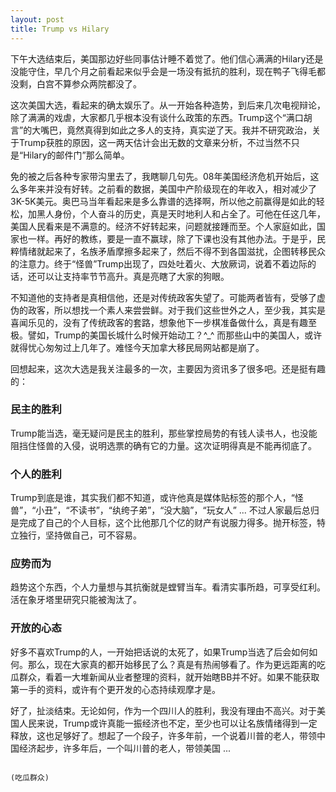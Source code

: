 ```yaml
---
layout: post
title: Trump vs Hilary
---
```


下午大选结束后，美国那边好些同事估计睡不着觉了。他们信心满满的Hilary还是没能守住，早几个月之前看起来似乎会是一场没有抵抗的胜利，现在鸭子飞得毛都没剩，白宫不算参众两院都没了。

这次美国大选，看起来的确太娱乐了。从一开始各种造势，到后来几次电视辩论，除了满满的戏虐，大家都几乎根本没有谈什么政策的东西。Trump这个“满口胡言”的大嘴巴，竟然真得到如此之多人的支持，真实逆了天。我并不研究政治，关于Trump获胜的原因，这一两天估计会出无数的文章来分析，不过当然不只是“Hilary的邮件门”那么简单。

免的被之后各种专家带沟里去了，我瞎聊几句先。08年美国经济危机开始后，这么多年来并没有好转。之前看的数据，美国中产阶级现在的年收入，相对减少了3K-5K美元。奥巴马当年看起来是多么靠谱的选择啊，所以他之前赢得是如此的轻松，加黑人身份，个人奋斗的历史，真是天时地利人和占全了。可他在任这几年，美国人民看来是不满意的。经济不好转起来，问题就接踵而至。个人家庭如此，国家也一样。再好的教练，要是一直不赢球，除了下课也没有其他办法。于是乎，民粹情绪就起来了，名族矛盾摩擦多起来了，然后不得不到各国滋扰，企图转移民众的注意力。终于“怪兽”Trump出现了，四处吐着火、大放厥词，说着不着边际的话，还可以让支持率节节高升。真是亮瞎了大家的狗眼。

不知道他的支持者是真相信他，还是对传统政客失望了。可能两者皆有，受够了虚伪的政客，所以想找一个素人来尝尝鲜。对于我们这些世外之人，至少我，其实是喜闻乐见的，没有了传统政客的套路，想象他下一步棋准备做什么，真是有趣至极。譬如，Trump的美国长城什么时候开始动工？^_^ 而那些山中的美国人，或许就得忧心匆匆过上几年了。难怪今天加拿大移民局网站都是崩了。

回想起来，这次大选是我关注最多的一次，主要因为资讯多了很多吧。还是挺有趣的：

### 民主的胜利
 Trump能当选，毫无疑问是民主的胜利，那些掌控局势的有钱人读书人，也没能阻挡住怪兽的入侵，说明选票的确有它的力量。这次证明得真是不能再彻底了。
 
### 个人的胜利
Trump到底是谁，其实我们都不知道，或许他真是媒体贴标签的那个人，“怪兽”，“小丑”，“不读书”，“纨绔子弟”，“没大脑”，“玩女人” ... 不过人家最后总归是完成了自己的个人目标，这个比他那几个亿的财产有说服力得多。抛开标签，特立独行，坚持做自己，可不容易。

### 应势而为
趋势这个东西，个人力量想与其抗衡就是螳臂当车。看清实事所趋，可享受红利。活在象牙塔里研究只能被淘汰了。

### 开放的心态
好多不喜欢Trump的人，一开始把话说的太死了，如果Trump当选了后会如何如何。那么，现在大家真的都开始移民了么？真是有热闹够看了。作为更远距离的吃瓜群众，看着一大堆新闻从业者整理的资料，就开始瞎BB并不好。如果不能获取第一手的资料，或许有个更开发的心态持续观摩才是。

好了，扯淡结束。无论如何，作为一个四川人的胜利，我没有理由不高兴。对于美国人民来说，Trump或许真能一振经济也不定，至少也可以让名族情绪得到一定释放，这也足够好了。想起了一个段子，许多年前，一个说着川普的老人，带领中国经济起步，许多年后，一个叫川普的老人，带领美国 ...



																			 (吃瓜群众)

